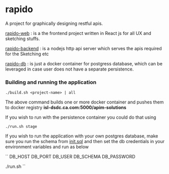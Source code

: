 # rapido
A project for graphically designing restful apis.

[rapido-web](rapido-web) : is a the frontend project written in React js for all UX and sketching stuffs.

[rapido-backend](rapido-backend) : is a nodejs http api server which serves the apis required for the Sketching etc

[rapido-db](rapido-db) : is just a docker container for postgress database, which can be leveraged in case user does not have a separate persistence.

### Building and running the application
``
./build.sh <project-name> | all
``

The above command builds one or more docker container and pushes them to docker registry 
<b>isl-dsdc.ca.com:5000/apim-solutions</b>

If you wish to run with the persistence container you could do that using

``
./run.sh stage
``

If you wish to run the application with your own postgres database, make sure you run the schema from [init.sql](rapido-db/init.sql) and then set the db credentials in your environment variables and run as below

``
DB_HOST
DB_PORT
DB_USER
DB_SCHEMA
DB_PASSWORD

./run.sh
``
